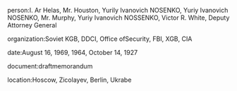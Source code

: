 person:I. Ar Helas, Mr. Houston, Yurily Ivanovich NOSENKO, Yuriy Ivanovich NOSENKO, Mr. Murphy, Yuriy Ivanovich NOSSENKO, Victor R. White, Deputy Attorney General

organization:Soviet KGB, DDCI, Office ofSecurity, FBI, XGB, CIA

date:August 16, 1969, 1964, October 14, 1927

document:draftmemorandum

location:Hoscow, Zicolayev, Berlin, Ukrabe

